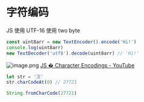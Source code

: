 # 字符编码

JS 使用 UTF-16 使用 two byte

```js
const uint8arr = new TextEncoder().encode('Hi!')
console.log(uint8arr)
new TextDecoder('utf8').decode(uint8arr) // 'Hi!'
```
![image.png](https://img.oaker.bid/?url=http://ww2.sinaimg.cn/large/4e5d3ea7ly1gi7wckwgrcj20qc0elmzk.jpg)
[JS � Character Encodings - YouTube](https://www.youtube.com/watch?v=i_JmWGYmhtk)

```js
let str = '汉'
str.charCodeAt(0) // 27721

String.fromCharCode(27721)
```
